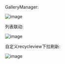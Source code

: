 GalleryManager:

![image](https://upload-images.jianshu.io/upload_images/5872156-1945f8fd3e2f766c.gif?imageMogr2/auto-orient/strip)

列表联动:

![image](https://github.com/digtal/recycleview-study/blob/master/ezgif-5-3fd86986ba4b.gif)

自定义recycleview下拉刷新:

![image](https://github.com/digtal/recycleview-study/blob/master/refresh.gif)
